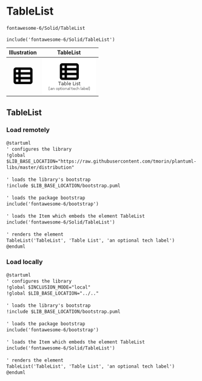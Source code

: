 # TableList


```text
fontawesome-6/Solid/TableList
```

```text
include('fontawesome-6/Solid/TableList')
```



| Illustration | TableList |
| :---: | :---: |
| ![illustration for Illustration](../../fontawesome-6/Solid/TableList.png) | ![illustration for TableList](../../fontawesome-6/Solid/TableList.Local.png) |




## TableList

### Load remotely
```plantuml
@startuml
' configures the library
!global $LIB_BASE_LOCATION="https://raw.githubusercontent.com/tmorin/plantuml-libs/master/distribution"

' loads the library's bootstrap
!include $LIB_BASE_LOCATION/bootstrap.puml

' loads the package bootstrap
include('fontawesome-6/bootstrap')

' loads the Item which embeds the element TableList
include('fontawesome-6/Solid/TableList')

' renders the element
TableList('TableList', 'Table List', 'an optional tech label')
@enduml
```

### Load locally
```plantuml
@startuml
' configures the library
!global $INCLUSION_MODE="local"
!global $LIB_BASE_LOCATION="../.."

' loads the library's bootstrap
!include $LIB_BASE_LOCATION/bootstrap.puml

' loads the package bootstrap
include('fontawesome-6/bootstrap')

' loads the Item which embeds the element TableList
include('fontawesome-6/Solid/TableList')

' renders the element
TableList('TableList', 'Table List', 'an optional tech label')
@enduml
```

